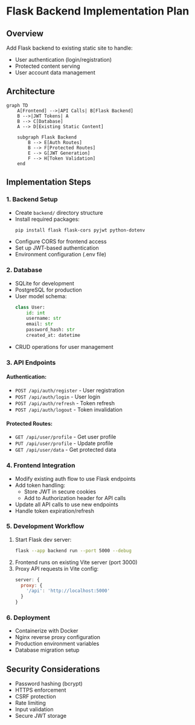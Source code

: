 # Flask Backend Implementation Plan

## Overview
Add Flask backend to existing static site to handle:
- User authentication (login/registration)
- Protected content serving
- User account data management

## Architecture
```mermaid
graph TD
    A[Frontend] -->|API Calls| B[Flask Backend]
    B -->|JWT Tokens| A
    B --> C[Database]
    A --> D[Existing Static Content]

    subgraph Flask Backend
        B --> E[Auth Routes]
        B --> F[Protected Routes]
        E --> G[JWT Generation]
        F --> H[Token Validation]
    end
```

## Implementation Steps

### 1. Backend Setup
- Create `backend/` directory structure
- Install required packages:
  ```bash
  pip install flask flask-cors pyjwt python-dotenv
  ```
- Configure CORS for frontend access
- Set up JWT-based authentication
- Environment configuration (.env file)

### 2. Database
- SQLite for development
- PostgreSQL for production
- User model schema:
  ```python
  class User:
      id: int
      username: str
      email: str
      password_hash: str
      created_at: datetime
  ```
- CRUD operations for user management

### 3. API Endpoints
#### Authentication:
- `POST /api/auth/register` - User registration
- `POST /api/auth/login` - User login
- `POST /api/auth/refresh` - Token refresh
- `POST /api/auth/logout` - Token invalidation

#### Protected Routes:
- `GET /api/user/profile` - Get user profile
- `PUT /api/user/profile` - Update profile
- `GET /api/user/data` - Get protected data

### 4. Frontend Integration
- Modify existing auth flow to use Flask endpoints
- Add token handling:
  - Store JWT in secure cookies
  - Add to Authorization header for API calls
- Update all API calls to use new endpoints
- Handle token expiration/refresh

### 5. Development Workflow
1. Start Flask dev server:
   ```bash
   flask --app backend run --port 5000 --debug
   ```
2. Frontend runs on existing Vite server (port 3000)
3. Proxy API requests in Vite config:
   ```js
   server: {
     proxy: {
       '/api': 'http://localhost:5000'
     }
   }
   ```

### 6. Deployment
- Containerize with Docker
- Nginx reverse proxy configuration
- Production environment variables
- Database migration setup

## Security Considerations
- Password hashing (bcrypt)
- HTTPS enforcement
- CSRF protection
- Rate limiting
- Input validation
- Secure JWT storage
